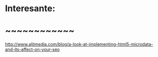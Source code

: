 # Interesante:
# ~~~~~~~~~~~~
http://www.aljtmedia.com/blog/a-look-at-implementing-html5-microdata-and-its-affect-on-your-seo
